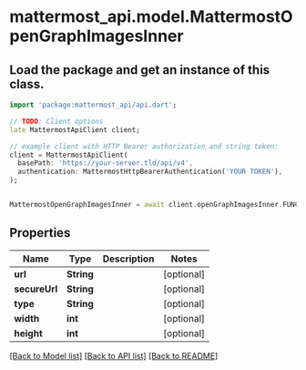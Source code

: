 # mattermost_api.model.MattermostOpenGraphImagesInner

## Load the package and get an instance of this class.
```dart
import 'package:mattermost_api/api.dart';

// TODO: Client options
late MattermostApiClient client;

// example client with HTTP Bearer authorization and string token:
client = MattermostApiClient(
  basePath: 'https://your-server.tld/api/v4',
  authentication: MattermostHttpBearerAuthentication('YOUR TOKEN'),
);


MattermostOpenGraphImagesInner = await client.openGraphImagesInner.FUNCTION_THAT_RETURNS_THIS_CLASS();

```

## Properties
Name | Type | Description | Notes
------------ | ------------- | ------------- | -------------
**url** | **String** |  | [optional] 
**secureUrl** | **String** |  | [optional] 
**type** | **String** |  | [optional] 
**width** | **int** |  | [optional] 
**height** | **int** |  | [optional] 

[[Back to Model list]](../GENERATED_README.md#documentation-for-models) [[Back to API list]](../GENERATED_README.md#documentation-for-api-endpoints) [[Back to README]](../GENERATED_README.md)


